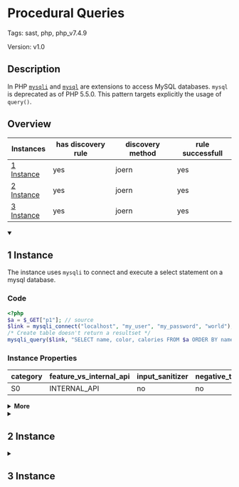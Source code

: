 [//]: # (This file is automatically generated. If you wish to make any changes, please use the JSON files and regenerate this file using the tpframework.)

# Procedural Queries

Tags: sast, php, php_v7.4.9

Version: v1.0

## Description

In PHP [`mysqli`](https://www.php.net/manual/en/intro.mysqli.php) and [`mysql`](https://www.php.net/manual/en/intro.mysql.php) are extensions to access MySQL databases. `mysql` is deprecated as of PHP 5.5.0. This pattern targets explicitly the usage of `query()`.

## Overview

| Instances                 | has discovery rule   | discovery method   | rule successfull   |
|---------------------------|----------------------|--------------------|--------------------|
| [1 Instance](#1-instance) | yes                  | joern              | yes                |
| [2 Instance](#2-instance) | yes                  | joern              | yes                |
| [3 Instance](#3-instance) | yes                  | joern              | yes                |

<details markdown="1"open>
<summary>

## 1 Instance
</summary>

The instance uses `mysqli` to connect and execute a select statement on a mysql database.

### Code

```PHP
<?php
$a = $_GET["p1"]; // source
$link = mysqli_connect("localhost", "my_user", "my_password", "world");
/* Create table doesn't return a resultset */
mysqli_query($link, "SELECT name, color, calories FROM $a ORDER BY name"); // sink
```

### Instance Properties

| category   | feature_vs_internal_api   | input_sanitizer   | negative_test_case   | source_and_sink   |
|------------|---------------------------|-------------------|----------------------|-------------------|
| S0         | INTERNAL_API              | no                | no                   | yes               |

<details markdown="1">
<summary>
<b>More</b></summary>

<details markdown="1">
<summary>

### Compile
</summary>

```bash
$_main:
     ; (lines=18, args=0, vars=2, tmps=9)
     ; (before optimizer)
     ; /.../PHP/72_procedural_queries/1_instance_72_procedural_queries/1_instance_72_procedural_queries.php:1-5
     ; return  [] RANGE[0..0]
0000 T2 = FETCH_R (global) string("_GET")
0001 T3 = FETCH_DIM_R T2 string("p1")
0002 ASSIGN CV0($a) T3
0003 INIT_FCALL_BY_NAME 4 string("mysqli_connect")
0004 SEND_VAL_EX string("localhost") 1
0005 SEND_VAL_EX string("my_user") 2
0006 SEND_VAL_EX string("my_password") 3
0007 SEND_VAL_EX string("world") 4
0008 V5 = DO_FCALL_BY_NAME
0009 ASSIGN CV1($link) V5
0010 INIT_FCALL_BY_NAME 2 string("mysqli_query")
0011 SEND_VAR_EX CV1($link) 1
0012 T8 = ROPE_INIT 3 string("SELECT name, color, calories FROM ")
0013 T8 = ROPE_ADD 1 T8 CV0($a)
0014 T7 = ROPE_END 2 T8 string(" ORDER BY name")
0015 SEND_VAL_EX T7 2
0016 DO_FCALL_BY_NAME
0017 RETURN int(1)
LIVE RANGES:
     8: 0012 - 0014 (rope)
```

</details>

<details markdown="1">
<summary>

### Discovery
</summary>

The rule searches for function calls to `mysqli_query` or `mysql_query` on opcode level.

```scala
val x72 = (name, "72_procedural_queries_iall", cpg.call(".*INIT_FCALL.*").argument.order(1).code("mysqli_query|mysql_query").astParent.location.toJson);
```

| discovery method   | expected accuracy   |
|--------------------|---------------------|
| joern              | Perfect             |

</details>

<details markdown="1"open>
<summary>

### Measurement
</summary>

| Tool        | Comm_1   | Comm_2   | phpSAFE   | Progpilot   | RIPS   | WAP   | Ground Truth   |
|-------------|----------|----------|-----------|-------------|--------|-------|----------------|
| 08 Jun 2021 | yes      | yes      | no        | yes         | yes    | no    | yes            |
| 22 May 2023 | yes      | no       |           |             |        |       | yes            |

</details>

</details>

</details>

<details markdown="1">
<summary>

## 2 Instance
</summary>

This instance uses `mysql` to connect and execte an sql statement. That function is deprecated, but it could still be used in older PHP applications.

### Code

```PHP
<?php
$a = $_GET["p1"]; // source
$link = mysql_connect("localhost", "my_user", "my_password", "world");
/* Create table doesn't return a resultset */
mysql_query($link, "SELECT name, color, calories FROM $a ORDER BY name"); // sink
```

### Instance Properties

| category   | feature_vs_internal_api   | input_sanitizer   | negative_test_case   | source_and_sink   |
|------------|---------------------------|-------------------|----------------------|-------------------|
| S0         | INTERNAL_API              | no                | no                   | yes               |

<details markdown="1">
<summary>
<b>More</b></summary>

<details markdown="1">
<summary>

### Compile
</summary>

```bash
$_main:
     ; (lines=18, args=0, vars=2, tmps=9)
     ; (before optimizer)
     ; /.../PHP/72_procedural_queries/2_instance_72_procedural_queries/2_instance_72_procedural_queries.php:1-5
     ; return  [] RANGE[0..0]
0000 T2 = FETCH_R (global) string("_GET")
0001 T3 = FETCH_DIM_R T2 string("p1")
0002 ASSIGN CV0($a) T3
0003 INIT_FCALL_BY_NAME 4 string("mysql_connect")
0004 SEND_VAL_EX string("localhost") 1
0005 SEND_VAL_EX string("my_user") 2
0006 SEND_VAL_EX string("my_password") 3
0007 SEND_VAL_EX string("world") 4
0008 V5 = DO_FCALL_BY_NAME
0009 ASSIGN CV1($link) V5
0010 INIT_FCALL_BY_NAME 2 string("mysql_query")
0011 SEND_VAR_EX CV1($link) 1
0012 T8 = ROPE_INIT 3 string("SELECT name, color, calories FROM ")
0013 T8 = ROPE_ADD 1 T8 CV0($a)
0014 T7 = ROPE_END 2 T8 string(" ORDER BY name")
0015 SEND_VAL_EX T7 2
0016 DO_FCALL_BY_NAME
0017 RETURN int(1)
LIVE RANGES:
     8: 0012 - 0014 (rope)
```

</details>

<details markdown="1">
<summary>

### Discovery
</summary>

The rule searches for function calls to `mysqli_query` or `mysql_query` on opcode level.

```scala
val x72 = (name, "72_procedural_queries_iall", cpg.call(".*INIT_FCALL.*").argument.order(1).code("mysqli_query|mysql_query").astParent.location.toJson);
```

| discovery method   | expected accuracy   |
|--------------------|---------------------|
| joern              | Perfect             |

</details>

<details markdown="1"open>
<summary>

### Measurement
</summary>

| Tool        | Comm_1   | Comm_2   | phpSAFE   | Progpilot   | RIPS   | WAP   | Ground Truth   |
|-------------|----------|----------|-----------|-------------|--------|-------|----------------|
| 08 Jun 2021 | yes      | yes      | no        | no          | no     | no    | yes            |
| 22 May 2023 | yes      | no       |           |             |        |       | yes            |

</details>

</details>

</details>

<details markdown="1">
<summary>

## 3 Instance
</summary>

The instance uses `mysql` for executing the sql statement. But it uses concatination for creating the sql statement.

### Code

```PHP
<?php
$a = $_GET["p1"]; // source
$link = mysql_connect("localhost", "my_user", "my_password", "world");
/* Create table doesn't return a resultset */
$sql = "SELECT name, color, calories FROM ". $a ."ORDER BY name";
mysql_query($link, $sql); // sink
```

### Instance Properties

| category   | feature_vs_internal_api   | input_sanitizer   | negative_test_case   | source_and_sink   |
|------------|---------------------------|-------------------|----------------------|-------------------|
| S0         | INTERNAL_API              | no                | no                   | yes               |

<details markdown="1">
<summary>
<b>More</b></summary>

<details markdown="1">
<summary>

### Compile
</summary>

```bash
$_main:
     ; (lines=18, args=0, vars=3, tmps=9)
     ; (before optimizer)
     ; /.../PHP/72_procedural_queries/3_instance_72_procedural_queries/3_instance_72_procedural_queries.php:1-6
     ; return  [] RANGE[0..0]
0000 T3 = FETCH_R (global) string("_GET")
0001 T4 = FETCH_DIM_R T3 string("p1")
0002 ASSIGN CV0($a) T4
0003 INIT_FCALL_BY_NAME 4 string("mysql_connect")
0004 SEND_VAL_EX string("localhost") 1
0005 SEND_VAL_EX string("my_user") 2
0006 SEND_VAL_EX string("my_password") 3
0007 SEND_VAL_EX string("world") 4
0008 V6 = DO_FCALL_BY_NAME
0009 ASSIGN CV1($link) V6
0010 T8 = CONCAT string("SELECT name, color, calories FROM ") CV0($a)
0011 T9 = CONCAT T8 string("ORDER BY name")
0012 ASSIGN CV2($sql) T9
0013 INIT_FCALL_BY_NAME 2 string("mysql_query")
0014 SEND_VAR_EX CV1($link) 1
0015 SEND_VAR_EX CV2($sql) 2
0016 DO_FCALL_BY_NAME
0017 RETURN int(1)
```

</details>

<details markdown="1">
<summary>

### Discovery
</summary>

The rule searches for function calls to `mysqli_query` or `mysql_query` on opcode level.

```scala
val x72 = (name, "72_procedural_queries_iall", cpg.call(".*INIT_FCALL.*").argument.order(1).code("mysqli_query|mysql_query").astParent.location.toJson);
```

| discovery method   | expected accuracy   |
|--------------------|---------------------|
| joern              | Perfect             |

</details>

<details markdown="1"open>
<summary>

### Measurement
</summary>

| Tool        | Comm_1   | Comm_2   | phpSAFE   | Progpilot   | RIPS   | WAP   | Ground Truth   |
|-------------|----------|----------|-----------|-------------|--------|-------|----------------|
| 08 Jun 2021 | yes      | yes      | no        | no          | no     | no    | yes            |
| 22 May 2023 | yes      | no       |           |             |        |       | yes            |

</details>

</details>

</details>
